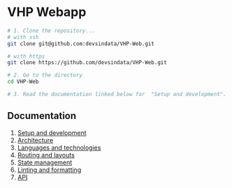 # VHP Webapp

```bash
# 1. Clone the repository...
# with ssh
git clone git@github.com:devsindata/VHP-Web.git

# with https
git clone https://github.com/devsindata/VHP-Web.git

# 2. Go to the directory
cd VHP-Web

# 3. Read the documentation linked below for  "Setup and development".
```

## Documentation

1. [Setup and development](docs/development.md)
1. [Architecture](docs/architecture.md)
1. [Languages and technologies](docs/tech.md)
1. [Routing and layouts](docs/routing.md)
1. [State management](docs/store.md)
1. [Linting and formatting](docs/linting.md)
1. [API](docs/api.md)
